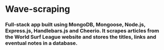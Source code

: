 # Wave-scraping

### Full-stack app built using MongoDB, Mongoose, Node.js, Express.js, Handlebars.js and Cheerio. It scrapes articles from the World Surf League website and stores the titles, links and eventual notes in a database.
